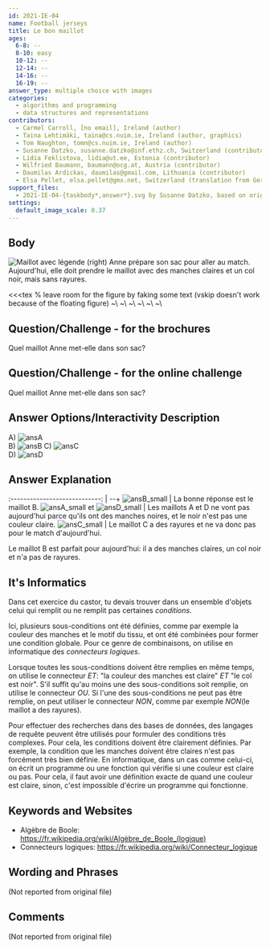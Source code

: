 ```yaml
---
id: 2021-IE-04
name: Football jerseys
title: Le bon maillot
ages:
  6-8: --
  8-10: easy
  10-12: --
  12-14: --
  14-16: --
  16-19: --
answer_type: multiple choice with images
categories:
  - algorithms and programming
  - data structures and representations
contributors:
  - Carmel Carroll, [no email], Ireland (author)
  - Taina Lehtimäki, taina@cs.nuim.ie, Ireland (author, graphics)
  - Tom Naughton, tomn@cs.nuim.ie, Ireland (author)
  - Susanne Datzko, susanne.datzko@inf.ethz.ch, Switzerland (contributor, graphics)
  - Lidia Feklistova, lidia@ut.ee, Estonia (contributor)
  - Wilfried Baumann, baumann@ocg.at, Austria (contributor)
  - Daumilas Ardickas, daumilas@gmail.com, Lithuania (contributor)
  - Elsa Pellet, elsa.pellet@gmx.net, Switzerland (translation from German into French)
support_files:
  - 2021-IE-04-{taskbody*,answer*}.svg by Susanne Datzko, based on originals by Taina Lehtimäki
settings:
  default_image_scale: 0.37
---
```

[ansA]: graphics/2021-IE-04-answerA.svg "Réponse A"
[ansB]: graphics/2021-IE-04-answerB.svg "Réponse B"
[ansC]: graphics/2021-IE-04-answerC.svg "Réponse C"
[ansD]: graphics/2021-IE-04-answerD.svg "Réponse D"

[ansA_small]: graphics/2021-IE-04-answerA.svg "Réponse A (50px)"
[ansB_small]: graphics/2021-IE-04-answerB.svg "Réponse B (50px)"
[ansC_small]: graphics/2021-IE-04-answerC.svg "Réponse C (50px)"
[ansD_small]: graphics/2021-IE-04-answerD.svg "Réponse D (50px)"

## Body

![](graphics/fra/2021-IE-04-taskbody-compatible-fra.svg "Maillot avec légende (right)")
Anne prépare son sac pour aller au match. Aujourd'hui, elle doit prendre le maillot avec des manches claires et un col noir, mais sans rayures.

<<<tex
% leave room for the figure by faking some text (vskip doesn't work because of the floating figure)
~\\
~\\
~\\
~\\
~\\
~\\
>>>


## Question/Challenge - for the brochures

Quel maillot Anne met-elle dans son sac?


## Question/Challenge - for the online challenge

Quel maillot Anne met-elle dans son sac?


## Answer Options/Interactivity Description


  A)  ![ansA]   
  B)  ![ansB] 
  C)  ![ansC]   
  D)  ![ansD] 




## Answer Explanation

:----------------------------: | --+
        ![ansB_small]          | La bonne réponse est le maillot B.
![ansA_small] et ![ansD_small] | Les maillots A et D ne vont pas aujourd'hui parce qu'ils ont des manches noires, et le noir n'est pas une couleur claire.
        ![ansC_small]          | Le maillot C a des rayures et ne va donc pas pour le match d'aujourd'hui.

Le maillot B est parfait pour aujourd'hui: il a des manches claires, un col noir et n'a pas de rayures.


## It's Informatics

Dans cet exercice du castor, tu devais trouver dans un ensemble d'objets celui qui remplit ou ne remplit pas certaines _conditions_.

Ici, plusieurs sous-conditions ont été définies, comme par exemple la couleur des manches et le motif du tissu, et ont été combinées pour former une condition globale. Pour ce genre de combinaisons, on utilise en informatique des _connecteurs logiques_.

Lorsque toutes les sous-conditions doivent être remplies en même temps, on utilise le connecteur _ET_: "la couleur des manches est claire" _ET_ "le col est noir". S'il suffit qu'au moins une des sous-conditions soit remplie, on utilise le connecteur _OU_. Si l'une des sous-conditions ne peut pas être remplie, on peut utiliser le connecteur _NON_, comme par exemple _NON_(le maillot a des rayures).

Pour effectuer des recherches dans des bases de données, des langages de requête peuvent être utilisés pour formuler des conditions très complexes. Pour cela, les conditions doivent être clairement définies. Par exemple, la condition que les manches doivent être claires n'est pas forcément très bien définie. En informatique, dans un cas comme celui-ci, on écrit un programme ou une fonction qui vérifie si une couleur est claire ou pas. Pour cela, il faut avoir une définition exacte de quand une couleur est claire, sinon, c'est impossible d'écrire un programme qui fonctionne. 



## Keywords and Websites

 - Algèbre de Boole: https://fr.wikipedia.org/wiki/Algèbre_de_Boole_(logique)
 - Connecteurs logiques: https://fr.wikipedia.org/wiki/Connecteur_logique



## Wording and Phrases

(Not reported from original file)


## Comments

(Not reported from original file)
